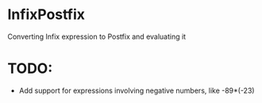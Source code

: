 # InfixPostfix
Converting Infix expression to Postfix and evaluating it
# TODO: 
 - Add support for expressions involving negative numbers, like -89*(-23)
